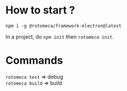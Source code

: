 # How to start ?    
`npm i -g @rotomeca/framework-electron@latest`    
    
In a project, do `npm init` then `rotomeca init`.   
   
# Commands 
`rotomeca test` => debug     
`rotomeca build` => build
